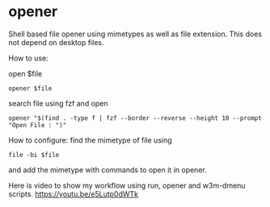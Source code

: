 # opener
Shell based file opener using mimetypes as well as file extension. This does not depend on desktop files. 

How to use:

open $file

    opener $file

search file using fzf and open

    opener "$(find . -type f | fzf --border --reverse --height 10 --prompt "Open File : ")"

How to configure:
find the mimetype of file using

    file -bi $file

and add the mimetype with commands to open it in opener.

Here is video to show my workflow using run, opener and w3m-dmenu scripts.
https://youtu.be/e5Lutp0dWTk
